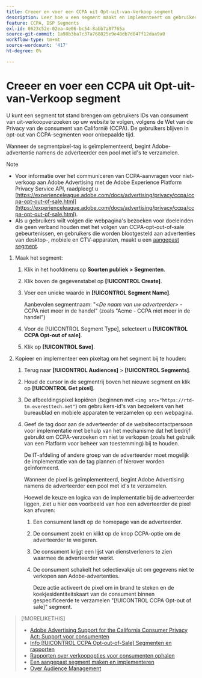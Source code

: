 ```yaml
---
title: Creeer en voer een CCPA uit Opt-uit-van-Verkoop segment
description: Leer hoe u een segment maakt en implementeert om gebruikers-id's te traceren op basis van verzoeken van consumenten om te weigeren een product te verkopen.
feature: CCPA, DSP Segments
exl-id: 0623c52e-02ea-4e06-bc54-8abb7a87765a
source-git-commit: 1a98b3ba7c37a768825e9e48db7d847f12daa9a0
workflow-type: tm+mt
source-wordcount: '417'
ht-degree: 0%

---
```


# Creeer en voer een CCPA uit Opt-uit-van-Verkoop segment

U kunt een segment tot stand brengen om gebruikers IDs van consument van uit-verkoopverzoeken op uw website te volgen, volgens de Wet van de Privacy van de consument van Californië (CCPA). De gebruikers blijven in opt-out van CCPA-segmenten voor onbepaalde tijd.

Wanneer de segmentpixel-tag is geïmplementeerd, begint Adobe-advertentie namens de adverteerder een pool met id&#39;s te verzamelen.

>[!NOTE]
>
>* Voor informatie over het communiceren van CCPA-aanvragen voor niet-verkoop aan Adobe Advertising met de Adobe Experience Platform Privacy Service API, raadpleegt u [https://experienceleague.adobe.com/docs/advertising/privacy/ccpa/ccpa-opt-out-of-sale.html](https://experienceleague.adobe.com/docs/advertising/privacy/ccpa/ccpa-opt-out-of-sale.html).
>* Als u gebruikers wilt volgen die webpagina&#39;s bezoeken voor doeleinden die geen verband houden met het volgen van CCPA-opt-out-of-sale gebeurtenissen, en gebruikers die worden blootgesteld aan advertenties van desktop-, mobiele en CTV-apparaten, maakt u een [aangepast segment](/help/dsp/audiences/custom-segment-create.md).


1. Maak het segment:

   1. Klik in het hoofdmenu op **Soorten publiek > Segmenten**.

   1. Klik boven de gegevenstabel op **[!UICONTROL Create]**.

   1. Voer een unieke waarde in **[!UICONTROL Segment Name]**.

      Aanbevolen segmentnaam: &quot;&lt;*De naam van uw adverteerder*> - CCPA niet meer in de handel&quot; (zoals &quot;Acme - CCPA niet meer in de handel&quot;)

   1. Voor de [!UICONTROL Segment Type], selecteert u **[!UICONTROL CCPA Opt-out of sale]**.

   1. Klik op **[!UICONTROL Save]**.

1. Kopieer en implementeer een pixeltag om het segment bij te houden:

   1. Terug naar **[!UICONTROL Audiences]** > **[!UICONTROL Segments]**.

   1. Houd de cursor in de segmentrij boven het nieuwe segment en klik op **[!UICONTROL Get pixel]**.

   1. De afbeeldingspixel kopiëren (beginnen met `<img src="https://rtd-tm.everesttech.net"`) om gebruikers-id&#39;s van bezoekers van het bureaublad en mobiele apparaten te verzamelen op een webpagina.

   1. Geef de tag door aan de adverteerder of de websitecontactpersoon voor implementatie met behulp van het mechanisme dat het bedrijf gebruikt om CCPA-verzoeken om niet te verkopen (zoals het gebruik van een Platform voor beheer van toestemming) bij te houden.

      De IT-afdeling of andere groep van de adverteerder moet mogelijk de implementatie van de tag plannen of hierover worden geïnformeerd.

      Wanneer de pixel is geïmplementeerd, begint Adobe Advertising namens de adverteerder een pool met id&#39;s te verzamelen.

      Hoewel de keuze en logica van de implementatie bij de adverteerder liggen, ziet u hier een voorbeeld van hoe een adverteerder de pixel kan afvuren:

      1. Een consument landt op de homepage van de adverteerder.
      1. De consument zoekt en klikt op de knop CCPA-optie om de adverteerder te weigeren.
      1. De consument krijgt een lijst van dienstverleners te zien waarmee de adverteerder werkt.
      1. De consument schakelt het selectievakje uit om gegevens niet te verkopen aan Adobe-advertenties.

         Deze actie activeert de pixel om in brand te steken en de koekjesidentiteitskaart van de consument binnen gespecificeerde te verzamelen &quot;[!UICONTROL CCPA Opt-out of sale]&quot; segment.

>[!MORELIKETHIS]
>
>* [Adobe Advertising Support for the California Consumer Privacy Act: Support voor consumenten](/help/privacy/ccpa/ccpa-opt-out-of-sale.md)
>* [Info [!UICONTROL CCPA Opt-out-of-Sale] Segmenten en rapporten](ccpa-opt-out-about.md)
>* [Rapporten over verkoopopties voor consumenten ophalen](ccpa-opt-out-segment-report-retrieve.md)
>* [Een aangepast segment maken en implementeren](custom-segment-create.md)
>* [Over Audience Management](audience-about.md)

